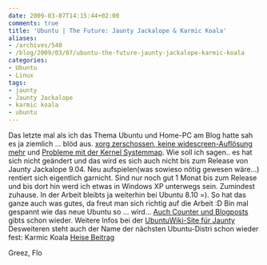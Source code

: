 ```yaml
---
date: 2009-03-07T14:15:44+02:00
comments: true
title: 'Ubuntu | The Future: Jaunty Jackalope & Karmic Koala'
aliases:
- /archives/540
- /blog/2009/03/07/ubuntu-the-future-jaunty-jackalope-karmic-koala
categories:
- Ubuntu
- Linux
tags:
- jaunty
- Jaunty Jackalope
- karmic koala
- ubuntu
---
```


Das letzte mal als ich das Thema Ubuntu und Home-PC am Blog hatte sah es ja
ziemlich ... blöd aus. [xorg zerschossen, keine widescreen-Auflösung
mehr](/?p=484) und [Probleme mit der Kernel Systemmap](/?p=481). Wie soll
ich sagen.. es hat sich nicht geändert und das wird es sich auch nicht bis
zum Release von Jaunty Jackalope 9.04. Neu aufspielen(was sowieso nötig
gewesen wäre...) rentiert sich eigentlich garnicht. Sind nur noch gut 1
Monat bis zum Release und bis dort hin werd ich etwas in Windows XP
unterwegs sein. Zumindest zuhause. In der Arbeit bleibts ja weiterhin bei
Ubuntu 8.10 =). So hat das ganze auch was gutes, da freut man sich richtig
auf die Arbeit :D Bin mal gespannt wie das neue Ubuntu so ... wird... [Auch
Counter und Blogposts](http://vogti.wordpress.com/2009/02/17/ubuntu-904-jaunty-jackalope-es-kommt/)
gibts schon wieder.
Weitere Infos bei der [UbuntuWiki-Site für Jaunty](https://wiki.ubuntu.com/JauntyJackalope/TechnicalOverview)
Desweiteren steht auch der Name der nächsten Ubuntu-Distri schon wieder
fest: Karmic Koala
[Heise Beitrag](http://www.heise.de/newsticker/Ausblick-auf-Ubuntu-9-10-Koala-mit-Karma--/meldung/133307)

Greez, Flo

